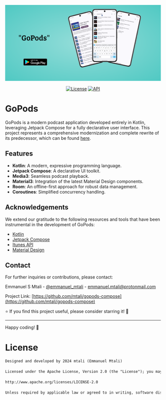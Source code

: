 ![GoPods Banner](https://github.com/mtali/gopods-compose/blob/main/docs/cover.png)

<p align="center">
  <a href="https://opensource.org/licenses/Apache-2.0"><img alt="License" src="https://img.shields.io/badge/License-Apache%202.0-blue.svg"/></a>
  <a href="https://android-arsenal.com/api?level=21"><img alt="API" src="https://img.shields.io/badge/API-21%2B-brightgreen.svg?style=flat"/></a>
</p>

# GoPods

GoPods is a modern podcast application developed entirely in Kotlin, leveraging Jetpack Compose for a fully declarative user interface. This project
represents a comprehensive modernization and complete rewrite of its predecessor, which can be found [here](https://github.com/mtali/bolt).

## Features

- **Kotlin**: A modern, expressive programming language.
- **Jetpack Compose**: A declarative UI toolkit.
- **Media3**: Seamless podcast playback.
- **Material3**: Integration of the latest Material Design components.
- **Room**: An offline-first approach for robust data management.
- **Coroutines**: Simplified concurrency handling.

## Acknowledgements

We extend our gratitude to the following resources and tools that have been instrumental in the development of GoPods:

- [Kotlin](https://kotlinlang.org/)
- [Jetpack Compose](https://developer.android.com/jetpack/compose)
- [Itunes API](https://developer.apple.com/library/archive/documentation/AudioVideo/Conceptual/iTuneSearchAPI/index.html)
- [Material Design](https://material.io/)

## Contact

For further inquiries or contributions, please contact:

Emmanuel S Mtali - [@emmanuel_mtali](https://twitter.com/emmanuel_mtali) - emmanuel.mtali@protonmail.com

Project Link: [https://github.com/mtali/gopods-compose](https://github.com/mtali/gopods-compose)

⭐️ If you find this project useful, please consider starring it! 🚀

---

Happy coding! 🎉

# License

```xml
Designed and developed by 2024 mtali (Emmanuel Mtali)

Licensed under the Apache License, Version 2.0 (the "License"); you may not use this file except in compliance with the License. You may obtain a copy of the License at

http://www.apache.org/licenses/LICENSE-2.0

Unless required by applicable law or agreed to in writing, software distributed under the License is distributed on an "AS IS" BASIS, WITHOUT WARRANTIES OR CONDITIONS OF ANY KIND, either express or implied. See the License for the specific language governing permissions and limitations under the License.
```